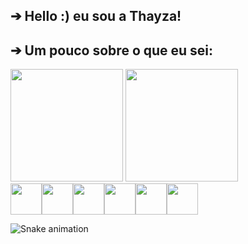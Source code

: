 ## ➔ Hello :) eu sou a Thayza!

## ➔ Um pouco sobre o que eu sei:

<div>
<img height="180" src="https://github-readme-stats.vercel.app/api?username=ThayzaMaciel&theme=midnight-purple&show_icons=true"/>
<img height="180" src="https://github-readme-stats.vercel.app/api/top-langs/?username=ThayzaMaciel&layout=compact&theme=midnight-purple&"/>
    
<div/>

<div style="display: flex; gap: 10;">
    <img src="https://cdn-icons-png.flaticon.com/128/1051/1051277.png" width="50" height="50" /> 
    <img src="https://cdn-icons-png.flaticon.com/128/732/732190.png" width="50" height="50" /> 
    <img src="https://cdn-icons-png.flaticon.com/128/5968/5968292.png" width="50" height="50" /> 
    <img src="https://cdn-icons-png.flaticon.com/128/14929/14929345.png" width="50" height="50" /> 
    <img src="https://cdn-icons-png.flaticon.com/128/919/919836.png" width="50" height="50" />
    <img src="![image](https://github.com/user-attachments/assets/3b21efeb-d7bd-4d80-9191-fc40bd9d27d2)
" width="50" height="50" />
</div>

![Snake animation](https://ThayzaMaciel.github.io/ThayzaMaciel/github-contribution-grid-snake.svg)




<!--
**ThayzaMaciel/ThayzaMaciel** is a ✨ _special_ ✨ repository because its `README.md` (this file) appears on your GitHub profile.

Here are some ideas to get you started:

- 🔭 I’m currently working on ...
- 🌱 I’m currently learning ...
- 👯 I’m looking to collaborate on ...
- 🤔 I’m looking for help with ...
- 💬 Ask me about ...
- 📫 How to reach me: ...
- 😄 Pronouns: ...
- ⚡ Fun fact: ...
-->
